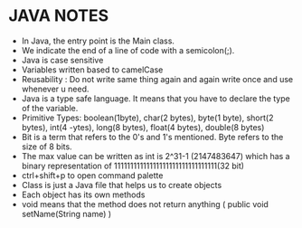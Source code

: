 
# JAVA NOTES

- In Java, the entry point is the Main class.
- We indicate the end of a line of code with a semicolon(;).
- Java is case sensitive
- Variables written based to camelCase
- Reusability  : Do not write same thing again and again write once and use whenever u need.
- Java is a type safe language. It means that you have to declare the type of the variable.
- Primitive Types: boolean(1byte), char(2 bytes), byte(1 byte), short(2 bytes), int(4 -ytes), long(8 bytes), float(4 bytes), double(8 bytes)
- Bit is a term that refers to the 0's and 1's mentioned. Byte refers to the size of 8 bits.
- The max value can be written as int is 2^31-1 (2147483647) which has a binary representation of 11111111111111111111111111111111(32 bit)
- ctrl+shift+p to open command palette
- Class is just a Java file that helps us to create objects
- Each object has its own methods
- void means that the method does not return anything ( public void setName(String name) )